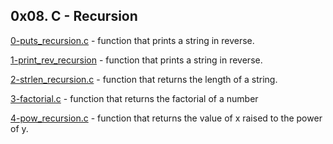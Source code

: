 ## 0x08. C - Recursion

[0-puts_recursion.c](./0-puts_recursion.c) - function that prints a string in reverse.

[1-print_rev_recursion](./1-print_rev_recursion) - function that prints a string in reverse.

[2-strlen_recursion.c](./2-strlen_recursion.c) - function that returns the length of a string.

[3-factorial.c](./3-factorial.c) - function that returns the factorial of a number

[4-pow_recursion.c](./4-pow_recursion.c) - function that returns the value of x raised to the power of y.


